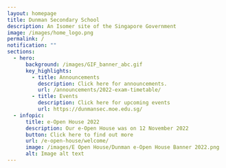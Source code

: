 ```yaml
---
layout: homepage
title: Dunman Secondary School
description: An Isomer site of the Singapore Government
image: /images/home_logo.png
permalink: /
notification: ""
sections:
  - hero:
      background: /images/GIF_banner_abc.gif
      key_highlights:
        - title: Announcements
          description: Click here for announcements.
          url: /announcements/2022-exam-timetable/
        - title: Events
          description: Click here for upcoming events
          url: https://dunmansec.moe.edu.sg/
  - infopic:
      title: e-Open House 2022
      description: Our e-Open House was on 12 November 2022
      button: Click here to find out more
      url: /e-open-house/welcome/
      image: /images/E Open House/Dunman e-Open House Banner 2022.png
      alt: Image alt text
---
```

